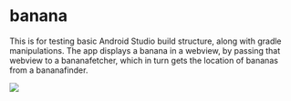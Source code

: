 # banana

This is for testing basic Android Studio build structure, along with gradle manipulations.
The app displays a banana in a webview, by passing that webview to a bananafetcher, which in turn gets the location of bananas from a bananafinder.

<img src="http://img3.wikia.nocookie.net/__cb20071019155930/uncyclopedia/images/7/7b/Dancing_banana.gif">
